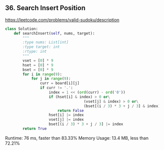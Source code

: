 ## 36. Search Insert Position

https://leetcode.com/problems/valid-sudoku/description


```python
class Solution:
    def searchInsert(self, nums, target):
        """
        :type nums: List[int]
        :type target: int
        :rtype: int
        """
        vset = [0] * 9
        hset = [0] * 9
        bset = [0] * 9
        for i in range(9):
            for j in range(9):
                curr = board[i][j]
                if curr != '.':
                    index = 1 << (ord(curr) - ord('0'))
                    if (hset[i] & index) > 0 or\
                                    (vset[j] & index) > 0 or\
                                    (bset[(i / 3) * 3 + j / 3] & index) > 0:
                        return False
                    hset[i] |= index
                    vset[j] |= index
                    bset[(i / 3) * 3 + j / 3] |= index
        return True
```

Runtime: 76 ms, faster than 83.33%
Memory Usage: 13.4 MB, less than 72.21%